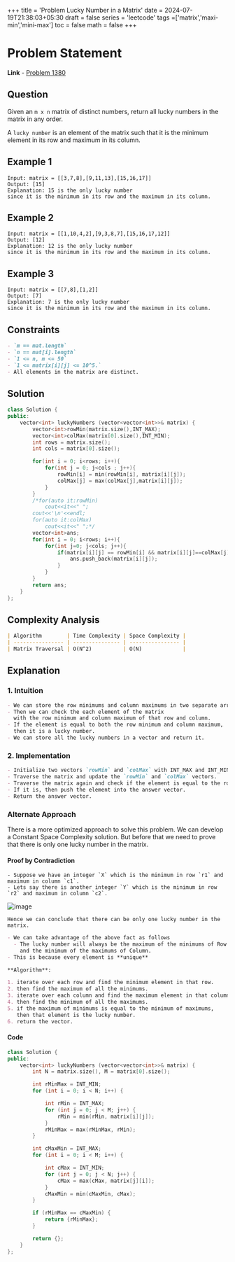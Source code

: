+++
title = 'Problem Lucky Number in a Matrix'
date = 2024-07-19T21:38:03+05:30
draft = false
series = 'leetcode'
tags =['matrix','maxi-min','mini-max']
toc = false
math = false
+++

# Problem Statement

**Link** - [Problem 1380](https://leetcode.com/problems/lucky-numbers-in-a-matrix/description/)

## Question

Given an `m x n` matrix of distinct numbers, return all lucky numbers in the matrix in any order.

A `lucky number` is an element of the matrix such that it is the minimum element in its row and maximum in its column.

## Example 1

```
Input: matrix = [[3,7,8],[9,11,13],[15,16,17]]
Output: [15]
Explanation: 15 is the only lucky number
since it is the minimum in its row and the maximum in its column.
```

## Example 2

```
Input: matrix = [[1,10,4,2],[9,3,8,7],[15,16,17,12]]
Output: [12]
Explanation: 12 is the only lucky number
since it is the minimum in its row and the maximum in its column.
```

## Example 3

```
Input: matrix = [[7,8],[1,2]]
Output: [7]
Explanation: 7 is the only lucky number
since it is the minimum in its row and the maximum in its column.
```

## Constraints

```markdown
- `m == mat.length`
- `n == mat[i].length`
- `1 <= n, m <= 50`
- `1 <= matrix[i][j] <= 10^5.`
- All elements in the matrix are distinct.
```

## Solution

```cpp
class Solution {
public:
    vector<int> luckyNumbers (vector<vector<int>>& matrix) {
        vector<int>rowMin(matrix.size(),INT_MAX);
        vector<int>colMax(matrix[0].size(),INT_MIN);
        int rows = matrix.size();
        int cols = matrix[0].size();

        for(int i = 0; i<rows; i++){
            for(int j = 0; j<cols ; j++){
                rowMin[i] = min(rowMin[i], matrix[i][j]);
                colMax[j] = max(colMax[j],matrix[i][j]);
            }
        }
        /*for(auto it:rowMin)
            cout<<it<<" ";
        cout<<'\n'<<endl;
        for(auto it:colMax)
            cout<<it<<" ";*/
        vector<int>ans;
        for(int i = 0; i<rows; i++){
            for(int j=0; j<cols; j++){
                if(matrix[i][j] == rowMin[i] && matrix[i][j]==colMax[j]){
                    ans.push_back(matrix[i][j]);
                }
            }
        }
        return ans;
    }
};
```

## Complexity Analysis

```markdown
| Algorithm        | Time Complexity | Space Complexity |
| ---------------- | --------------- | ---------------- |
| Matrix Traversal | O(N^2)          | O(N)             |
```

## Explanation

### 1. Intuition

```markdown
- We can store the row minimums and column maximums in two separate arrays.
- Then we can check the each element of the matrix
  with the row minimum and column maximum of that row and column.
- If the element is equal to both the row minimum and column maximum,
  then it is a lucky number.
- We can store all the lucky numbers in a vector and return it.
```

### 2. Implementation

```markdown
- Initialize two vectors `rowMin` and `colMax` with INT_MAX and INT_MIN respectively.
- Traverse the matrix and update the `rowMin` and `colMax` vectors.
- Traverse the matrix again and check if the element is equal to the row minimum and column maximum.
- If it is, then push the element into the answer vector.
- Return the answer vector.
```

### Alternate Approach

There is a more optimized approach to solve this problem.
We can develop a Constant Space Complexity solution.
But before that we need to prove that there is only one lucky number in the matrix.

#### Proof by Contradiction

```
- Suppose we have an integer `X` which is the minimum in row `r1` and maximum in column `c1`.
- Lets say there is another integer `Y` which is the minimum in row `r2` and maximum in column `c2`.
```

![image](https://leetcode.com/problems/lucky-numbers-in-a-matrix/Figures/1380/1380A.png)

```
Hence we can conclude that there can be only one lucky number in the matrix.
```

```markdown
- We can take advantage of the above fact as follows
  - The lucky number will always be the maximum of the minimums of Row
    and the minimum of the maximums of Column.
- This is because every element is **unique**

**Algorithm**:

1. iterate over each row and find the minimum element in that row.
2. then find the maximum of all the minimums.
3. iterate over each column and find the maximum element in that column.
4. then find the minimum of all the maximums.
5. if the maximum of minimums is equal to the minimum of maximums,
   then that element is the lucky number.
6. return the vector.
```

#### Code

```cpp
class Solution {
public:
    vector<int> luckyNumbers (vector<vector<int>>& matrix) {
        int N = matrix.size(), M = matrix[0].size();

        int rMinMax = INT_MIN;
        for (int i = 0; i < N; i++) {

            int rMin = INT_MAX;
            for (int j = 0; j < M; j++) {
                rMin = min(rMin, matrix[i][j]);
            }
            rMinMax = max(rMinMax, rMin);
        }

        int cMaxMin = INT_MAX;
        for (int i = 0; i < M; i++) {

            int cMax = INT_MIN;
            for (int j = 0; j < N; j++) {
                cMax = max(cMax, matrix[j][i]);
            }
            cMaxMin = min(cMaxMin, cMax);
        }

        if (rMinMax == cMaxMin) {
            return {rMinMax};
        }

        return {};
    }
};
```
